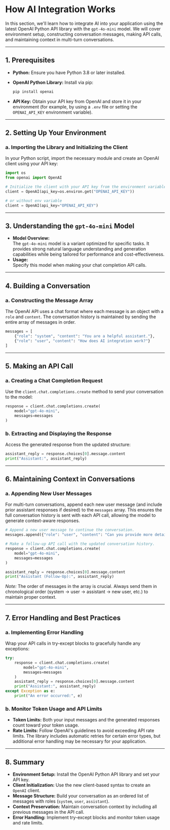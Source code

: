 # How AI Integration Works

In this section, we'll learn how to integrate AI into your application using the latest OpenAI Python API library with the `gpt-4o-mini` model. We will cover environment setup, constructing conversation messages, making API calls, and maintaining context in multi-turn conversations.

---

## 1. Prerequisites

- **Python:** Ensure you have Python 3.8 or later installed.
- **OpenAI Python Library:** Install via pip:
  
  ```bash
  pip install openai
  ```

- **API Key:** Obtain your API key from OpenAI and store it in your environment (for example, by using a `.env` file or setting the `OPENAI_API_KEY` environment variable).

---

## 2. Setting Up Your Environment

### a. Importing the Library and Initializing the Client

In your Python script, import the necessary module and create an OpenAI client using your API key:

```python
import os
from openai import OpenAI

# Initialize the client with your API key from the environment variable.
client = OpenAI(api_key=os.environ.get("OPENAI_API_KEY"))

# or without env variable
client = OpenAI(api_key="OPENAI_API_KEY")
```

---

## 3. Understanding the `gpt-4o-mini` Model

- **Model Overview:**  
  The `gpt-4o-mini` model is a variant optimized for specific tasks. It provides strong natural language understanding and generation capabilities while being tailored for performance and cost-effectiveness.
- **Usage:**  
  Specify this model when making your chat completion API calls.

---

## 4. Building a Conversation

### a. Constructing the Message Array

The OpenAI API uses a chat format where each message is an object with a `role` and `content`. The conversation history is maintained by sending the entire array of messages in order.

```python
messages = [
    {"role": "system", "content": "You are a helpful assistant."},
    {"role": "user", "content": "How does AI integration work?"}
]
```

---

## 5. Making an API Call

### a. Creating a Chat Completion Request

Use the `client.chat.completions.create` method to send your conversation to the model:

```python
response = client.chat.completions.create(
    model="gpt-4o-mini",
    messages=messages
)
```

### b. Extracting and Displaying the Response

Access the generated response from the updated structure:

```python
assistant_reply = response.choices[0].message.content
print("Assistant:", assistant_reply)
```

---

## 6. Maintaining Context in Conversations

### a. Appending New User Messages

For multi-turn conversations, append each new user message (and include prior assistant responses if desired) to the `messages` array. This ensures the full conversation history is sent with each API call, allowing the model to generate context-aware responses.

```python
# Append a new user message to continue the conversation.
messages.append({"role": "user", "content": "Can you provide more details on how the API works?"})

# Make a follow-up API call with the updated conversation history.
response = client.chat.completions.create(
    model="gpt-4o-mini",
    messages=messages
)

assistant_reply = response.choices[0].message.content
print("Assistant (Follow-Up):", assistant_reply)
```

*Note:* The order of messages in the array is crucial. Always send them in chronological order (system → user → assistant → new user, etc.) to maintain proper context.

---

## 7. Error Handling and Best Practices

### a. Implementing Error Handling

Wrap your API calls in try-except blocks to gracefully handle any exceptions:

```python
try:
    response = client.chat.completions.create(
        model="gpt-4o-mini",
        messages=messages
    )
    assistant_reply = response.choices[0].message.content
    print("Assistant:", assistant_reply)
except Exception as e:
    print("An error occurred:", e)
```

### b. Monitor Token Usage and API Limits

- **Token Limits:** Both your input messages and the generated responses count toward your token usage.
- **Rate Limits:** Follow OpenAI's guidelines to avoid exceeding API rate limits. The library includes automatic retries for certain error types, but additional error handling may be necessary for your application.

---

## 8. Summary

- **Environment Setup:** Install the OpenAI Python API library and set your API key.
- **Client Initialization:** Use the new client-based syntax to create an `OpenAI` client.
- **Message Structure:** Build your conversation as an ordered list of messages with roles (`system`, `user`, `assistant`).
- **Context Preservation:** Maintain conversation context by including all previous messages in the API call.
- **Error Handling:** Implement try-except blocks and monitor token usage and rate limits.